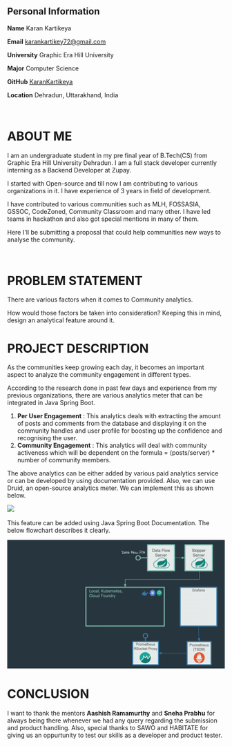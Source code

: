 
# 

## Personal Information

**Name** Karan Kartikeya

**Email** karankartikey72@gmail.com

**University** Graphic Era Hill University

**Major** Computer Science

**GitHub** [<u>KaranKartikeya</u>](https://github.com/karankartikeya)

**Location** Dehradun, Uttarakhand, India

</br>

# ABOUT ME

I am an undergraduate student in my pre final year of B.Tech(CS) from Graphic Era Hill University Dehradun. I am a full stack developer currently interning as a Backend Developer at Zupay.

I started with Open-source and till now I am contributing to various organizations in it. I have experience of 3 years in field of development. 

I have contributed to various communities such as MLH, FOSSASIA, GSSOC, CodeZoned, Community Classroom and many other. I have led teams in hackathon and also got special mentions in many of them.

Here I'll be submitting a proposal that could help communities new ways to analyse the community.

</br>


# PROBLEM STATEMENT


There are various factors when it comes to Community analytics.

How would those factors be taken into consideration? Keeping this in mind, design an analytical feature around it.


# PROJECT DESCRIPTION

As the communities keep growing each day, it becomes an important aspect to analyze the community engagement in different types.

According to the research done in past few days and experience from my previous organizations, there are various analytics meter that can be integrated in Java Spring Boot.

1. **Per User Engagement** : This analytics deals with extracting the amount of posts and comments from the database and displaying it on the community handles and user profile for boosting up the confidence and recognising the user.
2.  **Community Engagement** :  This analytics will deal with community activeness which will be dependent on the formula = (posts/server) * number of community members.


The above analytics can be either added by various paid analytics service or can be developed by using documentation provided. 
Also, we can use Druid, an open-source analytics meter. We can implement this as shown below. 

<img src="assets/druid.gif"/>

This feature can be added using Java Spring Boot Documentation. The below flowchart describes it clearly.

<img src="assets/document.gif"/>


# CONCLUSION

I want to thank the mentors  **Aashish Ramamurthy**  and  **Sneha Prabhu**  for always being there whenever we had any query regarding the submission and product handling. Also, special thanks to SAWO and HABITATE for giving us an oppurtunity to test our skills as a developer and product tester.

